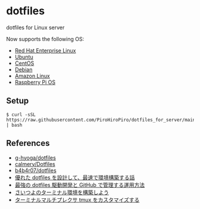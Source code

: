 # dotfiles

dotfiles for Linux server

Now supports the following OS:
- [Red Hat Enterprise Linux](https://www.redhat.com/en/technologies/linux-platforms/enterprise-linux/)
- [Ubuntu](https://ubuntu.com/)
- [CentOS](https://www.centos.org/)
- [Debian](https://www.debian.org/)
- [Amazon Linux](https://aws.amazon.com/jp/amazon-linux-2/)
- [Raspberry Pi OS](https://www.raspberrypi.org/software/operating-systems/)


## Setup

```shell
$ curl -sSL https://raw.githubusercontent.com/PiroHiroPiro/dotfiles_for_server/main/install.sh | bash
```

## References
- [g-hyoga/dotfiles](https://github.com/g-hyoga/dotfiles)
- [calmery/Dotfiles](https://github.com/calmery/Dotfiles)
- [b4b4r07/dotfiles](https://github.com/b4b4r07/dotfiles)
- [優れた dotfiles を設計して、最速で環境構築する話](https://qiita.com/b4b4r07/items/24872cdcbec964ce2178)
- [最強の dotfiles 駆動開発と GitHub で管理する運用方法](https://qiita.com/b4b4r07/items/b70178e021bef12cd4a2)
- [さいつよのターミナル環境を構築しよう](https://qiita.com/b4b4r07/items/09815eda8ef72e0b472e)
- [ターミナルマルチプレクサ tmux をカスタマイズする](https://qiita.com/b4b4r07/items/01359e8a3066d1c37edc)
